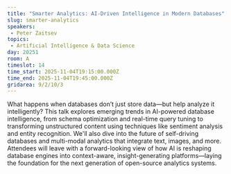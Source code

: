 ```yaml
---
title: "Smarter Analytics: AI-Driven Intelligence in Modern Databases"
slug: smarter-analytics
speakers:
 - Peter Zaitsev
topics: 
 - Artificial Intelligence & Data Science
day: 20251
room: A
timeslot: 14
time_start: 2025-11-04T19:15:00.000Z
time_end: 2025-11-04T19:45:00.000Z
gridarea: 9/2/10/3
---
```


What happens when databases don’t just store data—but help analyze it intelligently? This talk explores emerging trends in AI-powered database intelligence, from schema optimization and real-time query tuning to transforming unstructured content using techniques like sentiment analysis and entity recognition. We'll also dive into the future of self-driving databases and multi-modal analytics that integrate text, images, and more. Attendees will leave with a forward-looking view of how AI is reshaping database engines into context-aware, insight-generating platforms—laying the foundation for the next generation of open-source analytics systems.